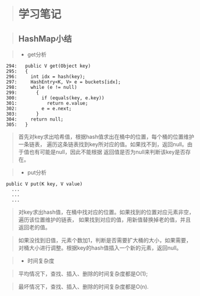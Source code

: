 > # 学习笔记

> ## HashMap小结

> * get分析

```
 294:   public V get(Object key)
 295:   {
 296:     int idx = hash(key);
 297:     HashEntry<K, V> e = buckets[idx];
 298:     while (e != null)
 299:       {
 300:         if (equals(key, e.key))
 301:           return e.value;
 302:         e = e.next;
 303:       }
 304:     return null;
 305:   }
 ```
 
 > 首先对key求出哈希值，根据hash值求出在桶中的位置，每个桶的位置维护一条链表，
 遍历这条链表找到key所对应的值。如果找不到，返回null。由于值也有可能是null，因此不能根据
 返回值是否为null来判断该key是否存在。
 
 > * put分析
 
 ```
  public V put(K key, V value)
	...
	...
	...
```

> 对key求出hash值，在桶中找对应的位置。如果找到的位置对应元素非空，遍历该位置维护的链表，
如果找到对应的值，用新值替换掉老的值，并且返回老的值。

>  如果没找到旧值，元素个数加1，判断是否需要扩大桶的大小，如果需要，对桶大小进行调整。根据key的hash值插入一个新的元素，返回null。

> * 时间复杂度

> 平均情况下，查找、插入、删除的时间复杂度都是O(1); 

> 最坏情况下，查找、插入、删除的时间复杂度都是O(n).



	